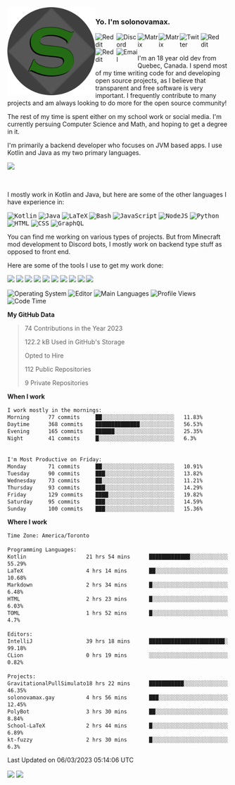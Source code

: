 <img align="left" alt="Avatar" width="200px" src="https://raw.githubusercontent.com/solonovamax/solonovamax/main/solonovamax-circle.png" />

### Yo. I'm solonovamax.

<a href="https://gitlab.com/solonovamax">
    <img align="left" alt="Reddit" width="48px" src="https://img.icons8.com/color/2x/gitlab.png">
</a>

<a href="https://discord.solonovamax.gay">
    <img align="left" alt="Discord" width="48px" src="https://img.icons8.com/color/2x/discord-logo.png">
</a>

<a href="https://matrix.to/#/@solonovamax:matrix.org?#gh-light-mode-only">
    <img align="left" alt="Matrix" width="48px" src="https://img.icons8.com/000000/material/2x/matrix-logo.png">
</a>
<a href="https://matrix.to/#/@solonovamax:matrix.org?#gh-dark-mode-only">
    <img align="left" alt="Matrix" width="48px" src="https://img.icons8.com/FFFFFF/material/2x/matrix-logo.png">
</a>

<a href="https://twitter.com/solonovamax">
    <img align="left" alt="Twitter" width="48px" src="https://img.icons8.com/color/2x/twitter.png">
</a>

<!-- <a href="https://twitch.tv/solonovamax">
    <img align="left" alt="Twitch" width="48px" src="https://img.icons8.com/color/2x/twitch.png">
</a> -->

<a href="https://reddit.com/u/solonovamax">
    <img align="left" alt="Reddit" width="48px" src="https://img.icons8.com/color/2x/reddit.png">
</a>

<a href="https://www.youtube.com/channel/UCTxCeyGu41WfEBT8mXpjHMA">
    <img align="left" alt="Reddit" width="48px" src="https://img.icons8.com/color/2x/youtube.png">
</a>

<a href="mailto:solonovamax@12oclockpoint.com">
    <img align="left" alt="Email" width="48px" src="https://img.icons8.com/fluency/2x/mail.png">
</a>

<!-- <a href="https://open.spotify.com/user/solonovamax">
    <img align="left" alt="Spotify" width="48px" src="https://img.icons8.com/color/2x/spotify.png">
</a> -->

<br/>
<br/>

I'm an 18 year old dev from Quebec, Canada.
I spend most of my time writing code for and developing open source projects, as I believe that transparent and free software is very important.
I frequently contribute to many projects and am always looking to do more for the open source community!

The rest of my time is spent either on my school work or social media. I'm currently persuing Computer Science and Math, and hoping to get a degree in it.

I'm primarily a backend developer who focuses on JVM based apps. I use Kotlin and Java as my two primary languages.


<a href="https://github.com/ryo-ma/github-profile-trophy"><img src="https://github-profile-trophy.vercel.app/?username=solonovamax&margin-w=15&row=1"/></a> 

<br/>

I mostly work in Kotlin and Java, but here are some of the other languages I have experience in:

<kbd><img height="32" alt="Kotlin" src="https://img.icons8.com/color/1x/kotlin.png"></kbd>
<kbd><img height="32" alt="Java" src="https://img.icons8.com/color/1x/java-coffee-cup-logo.png"></kbd>
<kbd><img height="32" alt="LaTeX" src="https://img.icons8.com/color/1x/latex.png"></kbd>
<kbd><img height="32" alt="Bash" src="https://img.icons8.com/color/1x/console.png"></kbd>
<kbd><img height="32" alt="JavaScript" src="https://img.icons8.com/color/1x/javascript.png"></kbd>
<kbd><img height="32" alt="NodeJS" src="https://img.icons8.com/color/1x/nodejs.png"></kbd>
<kbd><img height="32" alt="Python" src="https://img.icons8.com/color/1x/python.png"></kbd>
<kbd><img height="32" alt="HTML" src="https://img.icons8.com/color/1x/html-5.png"></kbd>
<kbd><img height="32" alt="CSS" src="https://img.icons8.com/color/1x/css3.png"></kbd>
<kbd><img height="32" alt="GraphQL" src="https://img.icons8.com/color/1x/graphql.png"></kbd>

You can find me working on various types of projects.
But from Minecraft mod development to Discord bots, I mostly work on backend type stuff as opposed to front end.

Here are some of the tools I use to get my work done:

<kbd><img height="32" src="https://img.icons8.com/color/2x/intellij-idea.png"></kbd>
<kbd><img height="32" src="https://img.icons8.com/color/2x/linux.png"></kbd>
<kbd><img height="32" src="https://img.icons8.com/fluent/2x/console.png"></kbd>
<kbd><img height="32" src="https://img.icons8.com/color/2x/open-source.png"></kbd>
<kbd><img height="32" src="https://img.icons8.com/color/2x/git.png"></kbd>
<kbd><img height="32" src="https://img.icons8.com/color/2x/docker.png"></kbd>
<kbd><img height="32" src="https://img.icons8.com/color/2x/mongodb.png"></kbd>
<kbd><img height="32" src="https://img.icons8.com/color/2x/nginx.png"></kbd>
<a href="?#gh-light-mode-only"><kbd><img height="32" src="https://img.icons8.com/metro/2x/mysql.png"></kbd></a>
<a href="?#gh-dark-mode-only"><kbd><img height="32" src="https://img.icons8.com/FFFFFF/metro/2x/mysql.png"></kbd></a>

![Operating System](https://img.shields.io/badge/OS-Arch%20Linux-informational?style=for-the-badge&logo=Arch%20Linux&logoColor=white&color=007ec6)
![Editor](https://img.shields.io/badge/Editor-IntelliJ%20Idea-informational?style=for-the-badge&logo=IntelliJ%20Idea&logoColor=white&color=007ec6)
![Main Languages](https://img.shields.io/badge/Main%20Languages-Java%20%26%20Kotlin-informational?style=for-the-badge&logo=Java&logoColor=white&color=007ec6)
![Profile Views](https://komarev.com/ghpvc/?username=solonovamax&color=blue&style=for-the-badge)
![Code Time](https://img.shields.io/endpoint?url=https://wakapi.dev/api/compat/shields/v1/solonovamax/interval:all_time&label=Code%20Time&style=for-the-badge&color=blue)

<!--START_SECTION:waka-->
**My GitHub Data**

> 74 Contributions in the Year 2023
> 
> 122.2 kB Used in GitHub's Storage
> 
> Opted to Hire
> 
> 112 Public Repositories
> 
> 9 Private Repositories
> 
**When I work** 

```text
I work mostly in the mornings: 
Morning      77 commits     ██░░░░░░░░░░░░░░░░░░░░░░░   11.83% 
Daytime      368 commits    ██████████████░░░░░░░░░░░   56.53% 
Evening      165 commits    ██████░░░░░░░░░░░░░░░░░░░   25.35% 
Night        41 commits     █░░░░░░░░░░░░░░░░░░░░░░░░   6.3%


I'm Most Productive on Friday: 
Monday       71 commits     ██░░░░░░░░░░░░░░░░░░░░░░░   10.91% 
Tuesday      90 commits     ███░░░░░░░░░░░░░░░░░░░░░░   13.82% 
Wednesday    73 commits     ██░░░░░░░░░░░░░░░░░░░░░░░   11.21% 
Thursday     93 commits     ███░░░░░░░░░░░░░░░░░░░░░░   14.29% 
Friday       129 commits    ████░░░░░░░░░░░░░░░░░░░░░   19.82% 
Saturday     95 commits     ███░░░░░░░░░░░░░░░░░░░░░░   14.59% 
Sunday       100 commits    ███░░░░░░░░░░░░░░░░░░░░░░   15.36%

```


**Where I work** 

```text
Time Zone: America/Toronto

Programming Languages: 
Kotlin                   21 hrs 54 mins      █████████████░░░░░░░░░░░░   55.29% 
LaTeX                    4 hrs 14 mins       ██░░░░░░░░░░░░░░░░░░░░░░░   10.68% 
Markdown                 2 hrs 34 mins       █░░░░░░░░░░░░░░░░░░░░░░░░   6.48% 
HTML                     2 hrs 23 mins       █░░░░░░░░░░░░░░░░░░░░░░░░   6.03% 
TOML                     1 hrs 52 mins       █░░░░░░░░░░░░░░░░░░░░░░░░   4.7%

Editors: 
IntelliJ                 39 hrs 18 mins      ████████████████████████░   99.18% 
CLion                    0 hrs 19 mins       ░░░░░░░░░░░░░░░░░░░░░░░░░   0.82%

Projects: 
GravitationalPullSimulato18 hrs 22 mins      ███████████░░░░░░░░░░░░░░   46.35% 
solonovamax.gay          4 hrs 56 mins       ███░░░░░░░░░░░░░░░░░░░░░░   12.45% 
PolyBot                  3 hrs 30 mins       ██░░░░░░░░░░░░░░░░░░░░░░░   8.84% 
School-LaTeX             2 hrs 44 mins       █░░░░░░░░░░░░░░░░░░░░░░░░   6.89% 
kt-fuzzy                 2 hrs 30 mins       █░░░░░░░░░░░░░░░░░░░░░░░░   6.3%

```


 Last Updated on 06/03/2023 05:14:06 UTC
<!--END_SECTION:waka-->

<div style="white-space:nowrap;width:100%;position: relative;display: inline-block">
<img align="center" src="https://github-readme-stats.vercel.app/api?username=solonovamax&custom_title=solonovamax%27s%20Github%20Stats&langs_count=5&include_all_commits=true&count_private=true&show_icons=true&theme=github_dark"/>
<img align="center" src="https://github-readme-stats.vercel.app/api/wakatime?api_domain=wakapi.dev&username=solonovamax&range=last_30_days&custom_title=solonovamax%27s+Primary+Languages+%28Last+Month%29&langs_count=10&show_icons=true&theme=github_dark"/>
</div>

